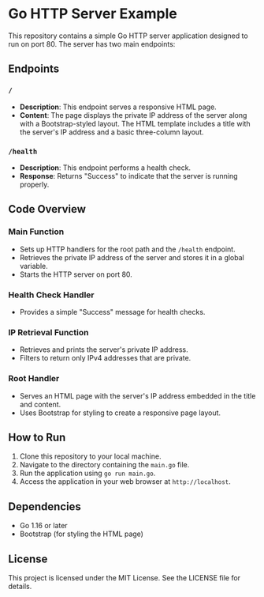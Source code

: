 # Go HTTP Server Example

This repository contains a simple Go HTTP server application designed to run on port 80. The server has two main endpoints:

## Endpoints

### `/`

- **Description**: This endpoint serves a responsive HTML page.
- **Content**: The page displays the private IP address of the server along with a Bootstrap-styled layout. The HTML template includes a title with the server's IP address and a basic three-column layout.

### `/health`

- **Description**: This endpoint performs a health check.
- **Response**: Returns "Success" to indicate that the server is running properly.

## Code Overview

### Main Function

- Sets up HTTP handlers for the root path and the `/health` endpoint.
- Retrieves the private IP address of the server and stores it in a global variable.
- Starts the HTTP server on port 80.

### Health Check Handler

- Provides a simple "Success" message for health checks.

### IP Retrieval Function

- Retrieves and prints the server's private IP address.
- Filters to return only IPv4 addresses that are private.

### Root Handler

- Serves an HTML page with the server's IP address embedded in the title and content.
- Uses Bootstrap for styling to create a responsive page layout.

## How to Run

1. Clone this repository to your local machine.
2. Navigate to the directory containing the `main.go` file.
3. Run the application using `go run main.go`.
4. Access the application in your web browser at `http://localhost`.

## Dependencies

- Go 1.16 or later
- Bootstrap (for styling the HTML page)

## License

This project is licensed under the MIT License. See the LICENSE file for details.
